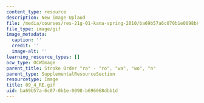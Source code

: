```yaml
---
content_type: resource
description: New image Uplaod
file: /media/courses/res-21g-01-kana-spring-2010/ba69b57a6c070b1e0098b696068dbb1d_09_4_RE.gif
file_type: image/gif
image_metadata:
  caption: ''
  credit: ''
  image-alt: ''
learning_resource_types: []
ocw_type: OCWImage
parent_title: Stroke Order "ra" - "ro", "wa", "wo", "n"
parent_type: SupplementalResourceSection
resourcetype: Image
title: 09_4_RE.gif
uid: ba69b57a-6c07-0b1e-0098-b696068dbb1d
---
```

